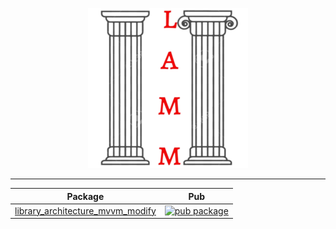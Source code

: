 <p style="text-align: center;">
    <img src="https://raw.githubusercontent.com/antonpichka/library_architecture_mvvm_modify/main/assets/logo_lamm.png" alt="Logo LAMM"/>
</p>

--- 

| Package                                                                                                               | Pub                                                                                                                                            |
|-----------------------------------------------------------------------------------------------------------------------|------------------------------------------------------------------------------------------------------------------------------------------------|
| [library_architecture_mvvm_modify](https://github.com/antonpichka/library_architecture_mvvm_modify/tree/main/package) | [![pub package](https://img.shields.io/pub/v/library_architecture_mvvm_modify.svg)](https://pub.dev/packages/library_architecture_mvvm_modify) |
